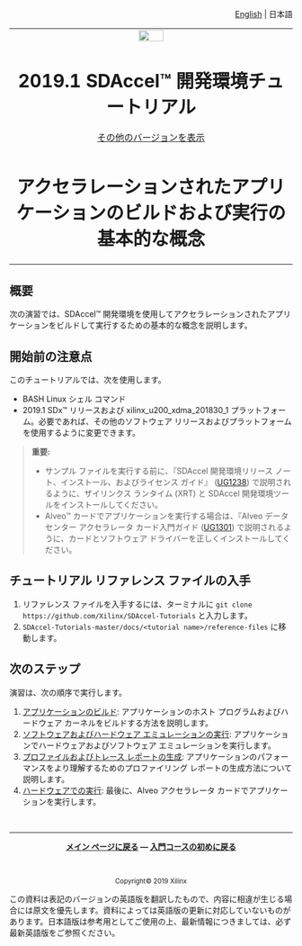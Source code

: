<p align="right">
<a href="../../../docs/Pathway3/README.md">English</a> | <a>日本語</a>
</p>
<table>
 <tr>
   <td align="center"><img src="https://japan.xilinx.com/content/dam/xilinx/imgs/press/media-kits/corporate/xilinx-logo.png" width="30%"/><h1>2019.1 SDAccel™ 開発環境チュートリアル</h1>
   <a href="https://github.com/Xilinx/SDAccel-Tutorials/branches/all">その他のバージョンを表示</a>
   </td>
 </tr>
 <tr>
 <td align="center"><h1>アクセラレーションされたアプリケーションのビルドおよび実行の基本的な概念</h1>
 </td>
 </tr>
</table>

## 概要

次の演習では、SDAccel™ 開発環境を使用してアクセラレーションされたアプリケーションをビルドして実行するための基本的な概念を説明します。

## 開始前の注意点

このチュートリアルでは、次を使用します。

* BASH Linux シェル コマンド
* 2019.1 SDx™ リリースおよび xilinx\_u200\_xdma\_201830\_1 プラットフォーム。必要であれば、その他のソフトウェア リリースおよびプラットフォームを使用するように変更できます。

> **重要:**
>
> * サンプル ファイルを実行する前に、『SDAccel 開発環境リリース ノート、インストール、およびライセンス ガイド』 ([UG1238](https://japan.xilinx.com/html_docs/xilinx2019_1/sdaccel_doc/yrc1534452173645.html)) で説明されるように、ザイリンクス ランタイム (XRT) と SDAccel 開発環境ツールをインストールしてください。
> * Alveo™ カードでアプリケーションを実行する場合は、『Alveo データセンター アクセラレータ カード入門ガイド ([UG1301](https://japan.xilinx.com/support/documentation/boards_and_kits/accelerator-cards/ug1301-getting-started-guide-alveo-accelerator-cards.pdf)) で説明されるように、カードとソフトウェア ドライバーを正しくインストールしてください。

## チュートリアル リファレンス ファイルの入手

1. リファレンス ファイルを入手するには、ターミナルに `git clone https://github.com/Xilinx/SDAccel-Tutorials` と入力します。
2. `SDAccel-Tutorials-master/docs/<tutorial name>/reference-files` に移動します。

## 次のステップ

演習は、次の順序で実行します。

1. [アプリケーションのビルド](./BuildingAnApplication.md): アプリケーションのホスト プログラムおよびハードウェア カーネルをビルドする方法を説明します。
2. [ソフトウェアおよびハードウェア エミュレーションの実行](./Emulation.md): アプリケーションでハードウェアおよびソフトウェア エミュレーションを実行します。
3. [プロファイルおよびトレース レポートの生成](./ProfileAndTraceReports.md): アプリケーションのパフォーマンスをより理解するためのプロファイリング レポートの生成方法について説明します。
4. [ハードウェアでの実行](./HardwareExec.md): 最後に、Alveo アクセラレータ カードでアプリケーションを実行します。

</br>
<hr/>
<p align= center><b><a href="../../README.md">メイン ページに戻る</a> — <a href="../sdaccel-getting-started/README.md">入門コースの初めに戻る</a></b></p>
</br>
<p align="center"><sup>Copyright&copy; 2019 Xilinx</sup></p>

この資料は表記のバージョンの英語版を翻訳したもので、内容に相違が生じる場合には原文を優先します。資料によっては英語版の更新に対応していないものがあります。日本語版は参考用としてご使用の上、最新情報につきましては、必ず最新英語版をご参照ください。
